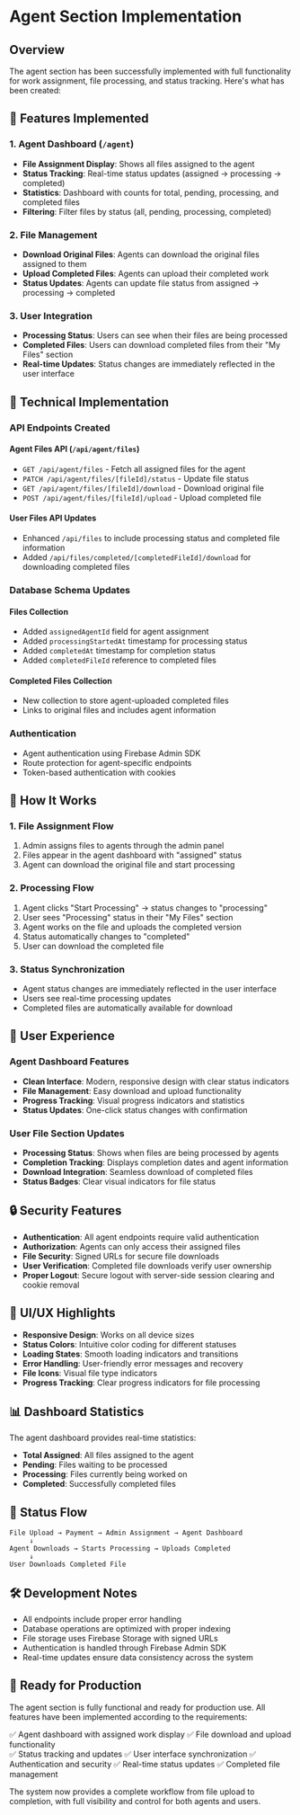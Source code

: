 # Agent Section Implementation

## Overview
The agent section has been successfully implemented with full functionality for work assignment, file processing, and status tracking. Here's what has been created:

## 🎯 Features Implemented

### 1. Agent Dashboard (`/agent`)
- **File Assignment Display**: Shows all files assigned to the agent
- **Status Tracking**: Real-time status updates (assigned → processing → completed)
- **Statistics**: Dashboard with counts for total, pending, processing, and completed files
- **Filtering**: Filter files by status (all, pending, processing, completed)

### 2. File Management
- **Download Original Files**: Agents can download the original files assigned to them
- **Upload Completed Files**: Agents can upload their completed work
- **Status Updates**: Agents can update file status from assigned → processing → completed

### 3. User Integration
- **Processing Status**: Users can see when their files are being processed
- **Completed Files**: Users can download completed files from their "My Files" section
- **Real-time Updates**: Status changes are immediately reflected in the user interface

## 🔧 Technical Implementation

### API Endpoints Created

#### Agent Files API (`/api/agent/files`)
- `GET /api/agent/files` - Fetch all assigned files for the agent
- `PATCH /api/agent/files/[fileId]/status` - Update file status
- `GET /api/agent/files/[fileId]/download` - Download original file
- `POST /api/agent/files/[fileId]/upload` - Upload completed file

#### User Files API Updates
- Enhanced `/api/files` to include processing status and completed file information
- Added `/api/files/completed/[completedFileId]/download` for downloading completed files

### Database Schema Updates

#### Files Collection
- Added `assignedAgentId` field for agent assignment
- Added `processingStartedAt` timestamp for processing status
- Added `completedAt` timestamp for completion status
- Added `completedFileId` reference to completed files

#### Completed Files Collection
- New collection to store agent-uploaded completed files
- Links to original files and includes agent information

### Authentication
- Agent authentication using Firebase Admin SDK
- Route protection for agent-specific endpoints
- Token-based authentication with cookies

## 🚀 How It Works

### 1. File Assignment Flow
1. Admin assigns files to agents through the admin panel
2. Files appear in the agent dashboard with "assigned" status
3. Agent can download the original file and start processing

### 2. Processing Flow
1. Agent clicks "Start Processing" → status changes to "processing"
2. User sees "Processing" status in their "My Files" section
3. Agent works on the file and uploads the completed version
4. Status automatically changes to "completed"
5. User can download the completed file

### 3. Status Synchronization
- Agent status changes are immediately reflected in the user interface
- Users see real-time processing updates
- Completed files are automatically available for download

## 📱 User Experience

### Agent Dashboard Features
- **Clean Interface**: Modern, responsive design with clear status indicators
- **File Management**: Easy download and upload functionality
- **Progress Tracking**: Visual progress indicators and statistics
- **Status Updates**: One-click status changes with confirmation

### User File Section Updates
- **Processing Status**: Shows when files are being processed by agents
- **Completion Tracking**: Displays completion dates and agent information
- **Download Integration**: Seamless download of completed files
- **Status Badges**: Clear visual indicators for file status

## 🔒 Security Features

- **Authentication**: All agent endpoints require valid authentication
- **Authorization**: Agents can only access their assigned files
- **File Security**: Signed URLs for secure file downloads
- **User Verification**: Completed file downloads verify user ownership
- **Proper Logout**: Secure logout with server-side session clearing and cookie removal

## 🎨 UI/UX Highlights

- **Responsive Design**: Works on all device sizes
- **Status Colors**: Intuitive color coding for different statuses
- **Loading States**: Smooth loading indicators and transitions
- **Error Handling**: User-friendly error messages and recovery
- **File Icons**: Visual file type indicators
- **Progress Tracking**: Clear progress indicators for file processing

## 📊 Dashboard Statistics

The agent dashboard provides real-time statistics:
- **Total Assigned**: All files assigned to the agent
- **Pending**: Files waiting to be processed
- **Processing**: Files currently being worked on
- **Completed**: Successfully completed files

## 🔄 Status Flow

```
File Upload → Payment → Admin Assignment → Agent Dashboard
     ↓
Agent Downloads → Starts Processing → Uploads Completed
     ↓
User Downloads Completed File
```

## 🛠️ Development Notes

- All endpoints include proper error handling
- Database operations are optimized with proper indexing
- File storage uses Firebase Storage with signed URLs
- Authentication is handled through Firebase Admin SDK
- Real-time updates ensure data consistency across the system

## 🚀 Ready for Production

The agent section is fully functional and ready for production use. All features have been implemented according to the requirements:

✅ Agent dashboard with assigned work display
✅ File download and upload functionality  
✅ Status tracking and updates
✅ User interface synchronization
✅ Authentication and security
✅ Real-time status updates
✅ Completed file management

The system now provides a complete workflow from file upload to completion, with full visibility and control for both agents and users.
